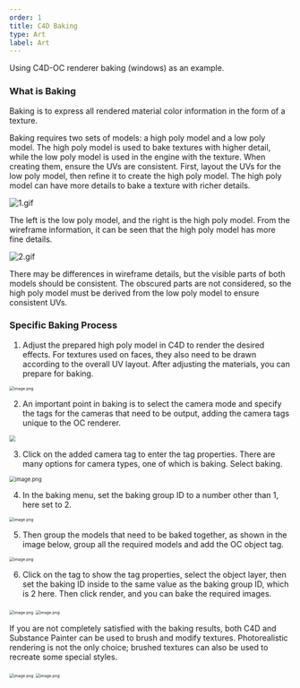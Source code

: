 ```yaml
---
order: 1
title: C4D Baking
type: Art
label: Art
---
```


Using C4D-OC renderer baking (windows) as an example.

### What is Baking

Baking is to express all rendered material color information in the form of a texture.

Baking requires two sets of models: a high poly model and a low poly model. The high poly model is used to bake textures with higher detail, while the low poly model is used in the engine with the texture. When creating them, ensure the UVs are consistent. First, layout the UVs for the low poly model, then refine it to create the high poly model. The high poly model can have more details to bake a texture with richer details.

![1.gif](https://gw.alipayobjects.com/mdn/rms_d27172/afts/img/A*pbduQosyOJwAAAAAAAAAAAAAARQnAQ)

The left is the low poly model, and the right is the high poly model. From the wireframe information, it can be seen that the high poly model has more fine details.

![2.gif](https://gw.alipayobjects.com/mdn/rms_d27172/afts/img/A*SgbzSKngA2IAAAAAAAAAAAAAARQnAQ)

There may be differences in wireframe details, but the visible parts of both models should be consistent. The obscured parts are not considered, so the high poly model must be derived from the low poly model to ensure consistent UVs.

### Specific Baking Process

1. Adjust the prepared high poly model in C4D to render the desired effects. For textures used on faces, they also need to be drawn according to the overall UV layout. After adjusting the materials, you can prepare for baking.

<img src="https://gw.alipayobjects.com/mdn/rms_d27172/afts/img/A*u81UTYTkSVMAAAAAAAAAAAAAARQnAQ" alt="image.png" style="zoom:50%;" />

2. An important point in baking is to select the camera mode and specify the tags for the cameras that need to be output, adding the camera tags unique to the OC renderer.

<img src="https://gw.alipayobjects.com/mdn/rms_d27172/afts/img/A*gRWvSK1MoTMAAAAAAAAAAAAAARQnAQ" style="zoom: 67%;" />

3. Click on the added camera tag to enter the tag properties. There are many options for camera types, one of which is baking. Select baking.

<img src="https://gw.alipayobjects.com/mdn/rms_d27172/afts/img/A*7XApTKsQy9wAAAAAAAAAAAAAARQnAQ" alt="image.png" style="zoom: 67%;" />

4. In the baking menu, set the baking group ID to a number other than 1, here set to 2.

<img src="https://gw.alipayobjects.com/mdn/rms_d27172/afts/img/A*n_1qRIkFtdAAAAAAAAAAAAAAARQnAQ" alt="image.png" style="zoom:50%;" />

5. Then group the models that need to be baked together, as shown in the image below, group all the required models and add the OC object tag.

<img src="https://gw.alipayobjects.com/mdn/rms_d27172/afts/img/A*_iMOSaTyfroAAAAAAAAAAAAAARQnAQ" alt="image.png" style="zoom:50%;" />

6. Click on the tag to show the tag properties, select the object layer, then set the baking ID inside to the same value as the baking group ID, which is 2 here. Then click render, and you can bake the required images.

<img src="https://gw.alipayobjects.com/mdn/rms_d27172/afts/img/A*lP1pQqZWZC8AAAAAAAAAAAAAARQnAQ" alt="image.png" style="zoom:50%;" />

<img src="https://gw.alipayobjects.com/mdn/rms_d27172/afts/img/A*gsxbTZBSKGQAAAAAAAAAAAAAARQnAQ" alt="image.png" style="zoom:50%;" />

If you are not completely satisfied with the baking results, both C4D and Substance Painter can be used to brush and modify textures. Photorealistic rendering is not the only choice; brushed textures can also be used to recreate some special styles.

<img src="https://gw.alipayobjects.com/mdn/rms_d27172/afts/img/A*PCz8TpYJd5wAAAAAAAAAAAAAARQnAQ" alt="image.png" style="zoom:50%;" />

<img src="https://gw.alipayobjects.com/mdn/rms_d27172/afts/img/A*8mwtRY6YdiIAAAAAAAAAAAAAARQnAQ" alt="image.png" style="zoom:50%;" />
